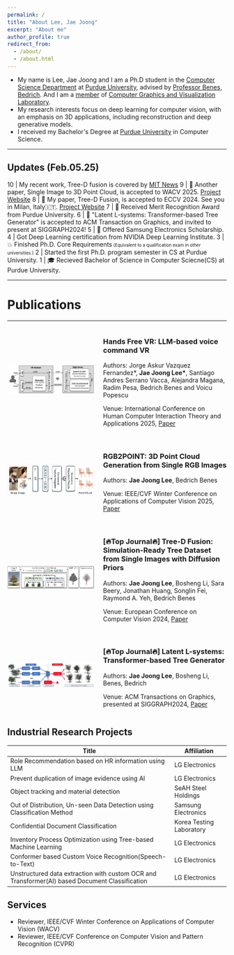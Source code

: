 ```yaml
---
permalink: /
title: "About Lee, Jae Joong"
excerpt: "About me"
author_profile: true
redirect_from:
  - /about/
  - /about.html
---
```


- My name is Lee, Jae Joong and I am a Ph.D student in the [Computer Science Department](https://www.cs.purdue.edu/) at [Purdue University](https://www.purdue.edu/), advised by [Professor Benes, Bedrich](https://www.cs.purdue.edu/homes/bbenes/). And I am a [member](https://www.cs.purdue.edu/homes/bbenes/students/) of [Computer Graphics and Visualization Laboratory](https://www.cs.purdue.edu/cgvlab/www/).
  <br/>
- My research interests focus on deep learning for computer vision, with an emphasis on 3D applications, including reconstruction and deep generative models.
  <br/>
- I received my Bachelor's Degree at [Purdue University](https://www.purdue.edu/) in Computer Science.

---

## Updates (Feb.05.25)

10 | My recent work, Tree-D fusion is covered by [MIT News](https://news.mit.edu/2024/advancing-urban-tree-monitoring-ai-powered-digital-twins-1121)
9 | 📜 Another paper, Single Image to 3D Point Cloud, is accepted to WACV 2025. [Project Website](https://www.jaejoonglee.com/wacv25_rgb2point/)
8 | 📜 My paper, Tree-D Fusion, is accepted to ECCV 2024. See you in Milan, Italy🇮🇹. [Project Website](https://www.jaejoonglee.com/treedfusion/)
7 | 🎉 Received Merit Recognition Award from Purdue University.
6 | 📜 "Latent L-systems: Transformer-based Tree Generator" is accepted to ACM Transaction on Graphics, and invited to present at SIGGRAPH2024!
5 | 🎉 Offered Samsung Electronics Scholarship.
4 | Got Deep Learning certification from NVIDIA Deep Learning Institute.
3 | 💥 Finished Ph.D. Core Requirements<font size="1"> (Equivalent to a qualification exam in other universities.)</font>
2 | Started the first Ph.D. program semester in CS at Purdue University.
1 | 🎓 Recieved Bachelor of Science in Computer Sciecne(CS) at Purdue University.

---

# Publications

---

<div style="display: flex; align-items: center; margin-bottom: 20px;">
  <!-- Thumbnail image container -->
  <div style="flex: 0 0 200px; margin-right: 20px;">
    <img src="/images/handsfreevr.png" alt="rgb2point.png" style="width: 200px; height: auto;">
  </div>
  <!-- Text information container -->
  <div>
    <h3>Hands Free VR: LLM-based voice command VR</h3>
    Authors: Jorge Askur Vazquez Fernandez*, <strong>Jae Joong Lee*</strong>, Santiago Andres Serrano Vacca, Alejandra Magana, Radim Pesa, Bedrich Benes and Voicu Popescu<p>
    Venue: International Conference on Human Computer Interaction Theory and Applications 2025, <a href="https://arxiv.org/pdf/2402.15083">Paper</a><p>
  </div>
</div>


<div style="display: flex; align-items: center; margin-bottom: 20px;">
  <!-- Thumbnail image container -->
  <div style="flex: 0 0 200px; margin-right: 20px;">
    <img src="/images/rgb2point.png" alt="rgb2point.png" style="width: 200px; height: auto;">
  </div>
  <!-- Text information container -->
  <div>
    <h3>RGB2POINT: 3D Point Cloud Generation from Single RGB Images</h3>
    Authors: <strong>Jae Joong Lee</strong>, Bedrich Benes<p>
    Venue: IEEE/CVF Winter Conference on Applications of Computer Vision 2025, <a href="https://www.arxiv.org/abs/2407.14979">Paper</a><p>
  </div>
</div>



<div style="display: flex; align-items: center; margin-bottom: 20px;">
  <!-- Thumbnail image container -->
  <div style="flex: 0 0 200px; margin-right: 20px;">
    <img src="/images/treedfusion.png" alt="treedfusion" style="width: 200px; height: auto;">
  </div>
  <!-- Text information container -->
  <div>
    <h3>[🔥Top Journal🔥] Tree-D Fusion: Simulation-Ready Tree Dataset from Single Images with Diffusion Priors</h3>
    Authors: <strong>Jae Joong Lee</strong>, Bosheng Li, Sara Beery, Jonathan Huang, Songlin Fei, Raymond A. Yeh, Bedrich Benes<p>
    Venue: European Conference on Computer Vision 2024, <a href="https://www.arxiv.org/abs/2407.10330">Paper</a><p>
  </div>
</div>



<div style="display: flex; align-items: center; margin-bottom: 20px;">
  <!-- Thumbnail image container -->
  <div style="flex: 0 0 200px; margin-right: 20px;">
    <img src="/images/latentlsystem.png" alt="Latent L-systems" style="width: 200px; height: auto;">
  </div>
  <!-- Text information container -->
  <div>
    <h3>[🔥Top Journal🔥] Latent L-systems: Transformer-based Tree Generator</h3>
    Authors: <strong>Jae Joong Lee</strong>, Bosheng Li, Benes, Bedrich<p>
    Venue: ACM Transactions on Graphics, presented at SIGGRAPH2024, <a href="https://dl.acm.org/doi/10.1145/3627101">Paper</a><p>
  </div>
</div>

## Industrial Research Projects

| Title  | Affiliation|
| ------------- | ------------- |
| Role Recommendation based on HR information using LLM | LG Electronics|
| Prevent duplication of image evidence using AI | LG Electronics|
| Object tracking and material detection | SeAH Steel Holdings |
| Out of Distribution, Un-seen Data Detection using Classification Method  | Samsung Electronics  |
| Confidential Document Classification | Korea Testing Laboratory |
| Inventory Process Optimization using Tree-based Machine Learning | LG Electronics |
| Conformer based Custom Voice Recognition(Speech-to-Text)   | LG Electronics |
| Unstructured data extraction with custom OCR and Transformer(AI) based Document Classification | LG Electronics |


## Services
- Reviewer, IEEE/CVF Winter Conference on Applications of Computer Vision (WACV)
- Reviewer, IEEE/CVF Conference on Computer Vision and Pattern Recognition (CVPR) 
